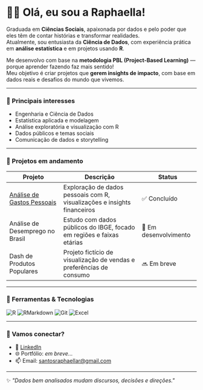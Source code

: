 # 👩‍💻 Olá, eu sou a Raphaella!

Graduada em **Ciências Sociais**, apaixonada por dados e pelo poder que eles têm de contar histórias e transformar realidades.  
Atualmente, sou entusiasta da **Ciência de Dados**, com experiência prática em **análise estatística** e em projetos usando **R**.

Me desenvolvo com base na **metodologia PBL (Project-Based Learning)** — porque aprender fazendo faz mais sentido!  
Meu objetivo é criar projetos que **gerem insights de impacto**, com base em dados reais e desafios do mundo que vivemos.  

---

### 🚀 Principais interesses
- Engenharia e Ciência de Dados  
- Estatística aplicada e modelagem  
- Análise exploratória e visualização com R  
- Dados públicos e temas sociais  
- Comunicação de dados e storytelling

---

### 📂 Projetos em andamento

| Projeto | Descrição | Status |
|--------|------------|--------|
| [Análise de Gastos Pessoais](https://github.com/raphaellar/analise-gastos-pessoais) | Exploração de dados pessoais com R, visualizações e insights financeiros | ✅ Concluído |
| Análise de Desemprego no Brasil | Estudo com dados públicos do IBGE, focado em regiões e faixas etárias | 🔄 Em desenvolvimento |
| Dash de Produtos Populares | Projeto fictício de visualização de vendas e preferências de consumo | 🔜 Em breve |

---

### 🧰 Ferramentas & Tecnologias
![R](https://img.shields.io/badge/-R-276DC3?style=flat-square&logo=r&logoColor=white)
![RMarkdown](https://img.shields.io/badge/-RMarkdown-2C3E50?style=flat-square&logo=bookstack&logoColor=white)
![Git](https://img.shields.io/badge/-Git-F05032?style=flat-square&logo=git&logoColor=white)
![Excel](https://img.shields.io/badge/-Excel-217346?style=flat-square&logo=microsoft-excel&logoColor=white)

---

### 🤝 Vamos conectar?
- 💼 [LinkedIn](https://www.linkedin.com/in/seu-perfil)
- 🌐 Portfólio: *em breve...*
- 📫 Email: santosraphaellar@gmail.com

---

✨ *"Dados bem analisados mudam discursos, decisões e direções."*
